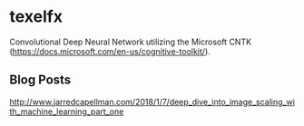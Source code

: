 # texelfx

Convolutional Deep Neural Network utilizing the Microsoft CNTK (https://docs.microsoft.com/en-us/cognitive-toolkit/).

## Blog Posts
http://www.jarredcapellman.com/2018/1/7/deep_dive_into_image_scaling_with_machine_learning_part_one
